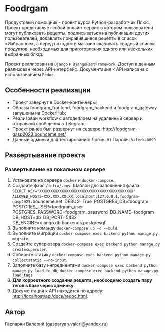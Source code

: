 # Foodrgam

 Продуктовый помощник - проект курса Python-разработчик Плюс. Проект представляет собой онлайн-сервис в котором пользователи могут публиковать рецепты, подписываться на публикации других пользователей, добавлять понравившиеся рецепты в список «Избранное», а перед походом в магазин скачивать сводный список продуктов, необходимых для приготовления одного или нескольких выбранных блюд.

Проект реализован на `Django` и `DjangoRestFramework`. Доступ к данным реализован через API-интерфейс. Документация к API написана с использованием `Redoc`.

## Особенности реализации

- Проект завернут в Docker-контейнеры;
- Образы foodgram_frontend, foodgram_backend и foodgram_gateway запушены на DockerHub;
- Реализован workflow c автодеплоем на удаленный сервер и отправкой сообщения в Telegram;
- Проект ранее был развернут на сервере: <http://foodgram-gasp2023.bounceme.net/>
- Данные админки для тестирования:
Логин: `V1`
Пароль: `Valerka0099`

## Развертывание проекта

### Развертывание на локальном сервере

1. Установите на сервере `docker` и `docker-compose`.
2. Создайте файл `/infra/.env`. Шаблон для заполнения файла:
`SECRET_KEY="XXXXXXXXXXXXXXXXXXXXXXXXXXXXXXXXXXXXXXXXXX"`
`ALLOWED_HOSTS=XXX.XXX.XX.XX,localhost,127.0.0.1,foodgram-gasp2023.`bounceme.net`
`DEBUG=True`
`POSTGRES_DB=foodgram`
`POSTGRES_USER=foodgram_user`
`POSTGRES_PASSWORD=foodgram_password`
`DB_NAME=foodgram`
`DB_HOST=db`
`DB_PORT=5432`
`DB_ENGINE=django.db.backends.postgresql`
3. Выполните команду `docker-compose up -d --buld`.
4. Выполните миграции `docker-compose exec backend python manage.py migrate`.
5. Создайте суперюзера `docker-compose exec backend python manage.py createsuperuser`.
6. Соберите статику `docker-compose exec backend python manage.py collectstatic --no-input`.
7. Заполните базу ингредиентами `docker-compose exec backend python manage.py load_to_db`; `docker-compose exec backend python manage.py load_tags`
8. **Для корректного создания рецепта, необходимо создать пару тегов в базе через админку.**
9. Документация к API находится по адресу: <http://localhost/api/docs/redoc.html>.

## Автор

 Гаспарян Валерий (gasparyan.valeri@yandex.ru)


